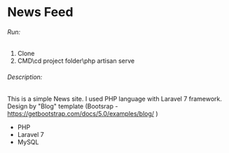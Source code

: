 # News Feed

###### Run:

1. Clone
2. CMD\cd project folder\php artisan serve

###### Description:

This is a simple News site.
I used PHP language with Laravel 7 framework.
Design by "Blog" template (Bootsrap - https://getbootstrap.com/docs/5.0/examples/blog/ )

-   PHP
-   Laravel 7
-   MySQL
